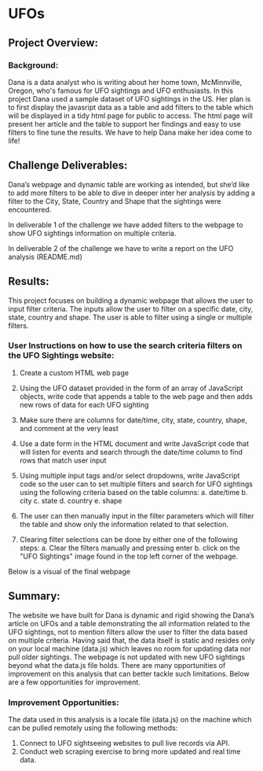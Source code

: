 # UFOs

## Project Overview:

### Background:
Dana is a data analyst who is writing about her home town, McMinnville, Oregon, who's famous for UFO sightings and UFO enthusiasts. In this project Dana used a sample dataset of UFO sightings in the US. Her plan is to first display the javasript data as a table and add filters to the table which will be displayed in a tidy html page for public to access. The html page will present her article and the table to support her findings and easy to use filters to fine tune the results. We have to help Dana make her idea come to life!

## Challenge Deliverables:
Dana’s webpage and dynamic table are working as intended, but she’d like to add more filters to be able to dive in deeper inter her analysis by adding a filter to the City, State, Country and Shape that the sightings were encountered. 

In deliverable 1 of the challenge we have added filters to the webpage to show UFO sightings information on multiple criteria.

In deliverable 2 of the challenge we have to write a report on the UFO analysis (README.md)

## Results:
This project focuses on building a dynamic webpage that allows the user to input filter criteria. The inputs allow the user to filter on a specific date, city, state, country and shape. The user is able to filter using a single or multiple filters.

### User Instructions on how to use the search criteria filters on the UFO Sightings website:

1.	Create a custom HTML web page

2.	Using the UFO dataset provided in the form of an array of JavaScript objects, write code that appends a table to the web page and then adds new rows of data for each UFO sighting
3.	Make sure there are columns for date/time, city, state, country, shape, and comment at the very least


4.	Use a date form in the HTML document and write JavaScript code that will listen for events and search through the date/time column to find rows that match user input
5.	Using multiple input tags and/or select dropdowns, write JavaScript code so the user can to set multiple filters and search for UFO sightings using the following criteria based on the table columns:
  a.	date/time
  b.	city
  c.	state
  d.	country
  e.	shape
6.	The user can then manually input in the filter parameters which will filter the table and show only the information related to that selection.
7.	Clearing filter selections can be done by either one of the following steps:
  a.  Clear the filters manually and pressing enter
  b.  click on the "UFO Sightings" image found in the top left corner of the webpage.

Below is a visual of the final webpage

 
## Summary:

The website we have built for Dana is dynamic and rigid showing the Dana’s article on UFOs and a table demonstrating the all information related to the UFO sightings, not to mention filters allow the user to filter the data based on multiple criteria. Having said that, the data itself is static and resides only on your local machine (data.js) which leaves no room for updating data nor pull older sightings. The webpage is not updated with new UFO sightings beyond what the data.js file holds. 
There are many opportunities of improvement on this analysis that can better tackle such limitations. Below are a few opportunities for improvement.

### Improvement Opportunities: 

The data used in this analysis is a locale file (data.js) on the machine which can be pulled remotely using the following methods:
1.	Connect to UFO sightseeing websites to pull live records via API. 
2.	Conduct web scraping exercise to bring more updated and real time data.
